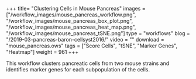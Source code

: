 +++
title= "Clustering Cells in Mouse Pancreas"
images =  ["/workflow_images/mouse_pancreas_workflow.png", "/workflow_images/mouse_pancreas_box_plot.png", "/workflow_images/mouse_pancreas_heat_map.png", "/workflow_images/mouse_pancreas_tSNE.png"]
type = "workflows"
blog =  "/2019-03-pancreas-baron-cellsyst2016/"
video = ""
download = "mouse_pancreas.ows"
tags = ["Score Cells", "tSNE", "Marker Genes", "Heatmap"]
weight = 961
+++

This workflow clusters pancreatic cells from two mouse strains and identifies marker genes for each subpopulation of the cells.
